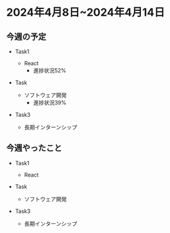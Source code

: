 # 2024年4月8日~2024年4月14日

## 今週の予定
- Task1 
    - React
        - 進捗状況52%

- Task 
    - ソフトウェア開発
        - 進捗状況39%
   

- Task3
    - 長期インターンシップ
        


## 今週やったこと
- Task1 
    - React
       

- Task 
    - ソフトウェア開発
       
   

- Task3
    - 長期インターンシップ
